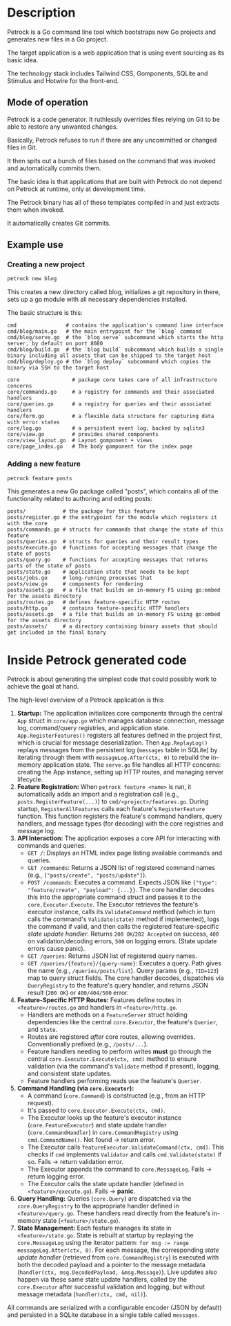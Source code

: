 # Description

Petrock is a Go command line tool which bootstraps new Go projects and generates new files in a Go project.

The target application is a web application that is using event sourcing as its basic idea.

The technology stack includes Tailwind CSS, Gomponents, SQLite and Stimulus and Hotwire for the front-end.

## Mode of operation

Petrock is a code generator. It ruthlessly overrides files relying on Git to be able to restore any unwanted changes.

Basically, Petrock refuses to run if there are any uncommitted or changed files in Git.

It then spits out a bunch of files based on the command that was invoked and automatically commits them.

The basic idea is that applications that are built with Petrock do not depend on Petrock at runtime, only at development time.

The Petrock binary has all of these templates compiled in and just extracts them when invoked.

It automatically creates Git commits.

## Example use

### Creating a new project

```sh
petrock new blog
```

This creates a new directory called blog, initializes a git repository in there, sets up a go module with all necessary dependencies installed.

The basic structure is this:

```
cmd                # contains the application's command line interface
cmd/blog/main.go   # the main entrypoint for the `blog` command
cmd/blog/serve.go  # the `blog serve` subcommand which starts the http server, by default on port 8080
cmd/blog/build.go  # the `blog build` subcommand which builds a single binary including all assets that can be shipped to the target host
cmd/blog/deploy.go # the `blog deploy` subcommand which copies the binary via SSH to the target host

core                 # package core takes care of all infrastructure concerns
core/commands.go     # a registry for commands and their associated handlers
core/queries.go      # a registry for queries and their associated handlers
core/form.go         # a flexible data structure for capturing data with error states
core/log.go          # a persistent event log, backed by sqlite3
core/view.go         # provides shared components
core/view_layout.go  # Layout gomponent + views
core/page_index.go   # The body gomponent for the index page
```

### Adding a new feature

```sh
petrock feature posts
```

This generates a new Go package called "posts", which contains all of the functionality related to authoring and editing posts:

```
posts/            # the package for this feature
posts/register.go # the entrypoint for the module which registers it with the core
posts/commands.go # structs for commands that change the state of this feature
posts/queries.go  # structs for queries and their result types
posts/execute.go  # functions for accepting messages that change the state of posts
posts/query.go    # functions for accepting messages that returns parts of the state of posts
posts/state.go    # application state that needs to be kept
posts/jobs.go     # long-running processes that
posts/view.go     # components for rendering
posts/assets.go   # a file that builds an in-memory FS using go:embed for the assets directory
posts/routes.go   # defines feature-specific HTTP routes
posts/http.go     # contains feature-specific HTTP handlers
posts/assets.go   # a file that builds an in-memory FS using go:embed for the assets directory
posts/assets/     # a directory containing binary assets that should get included in the final binary
```

# Inside Petrock generated code

Petrock is about generating the simplest code that could possibly work to achieve the goal at hand.

The high-level overview of a Petrock application is this:

1.  **Startup:** The application initializes core components through the central `App` struct in `core/app.go` which manages database connection, message log, command/query registries, and application state. `App.RegisterFeatures()` registers all features defined in the project first, which is crucial for message deserialization. Then `App.ReplayLog()` replays messages from the persistent log (`messages` table in SQLite) by iterating through them with `messageLog.After(ctx, 0)` to rebuild the in-memory application state. The `serve.go` file handles all HTTP concerns: creating the App instance, setting up HTTP routes, and managing server lifecycle.
2.  **Feature Registration:** When `petrock feature <name>` is run, it automatically adds an import and a registration call (e.g., `posts.RegisterFeature(...)`) to `cmd/<project>/features.go`. During startup, `RegisterAllFeatures` calls each feature's `RegisterFeature` function. This function registers the feature's command handlers, query handlers, and message types (for decoding) with the core registries and message log.
3.  **API Interaction:** The application exposes a core API for interacting with commands and queries:
    *   `GET /`: Displays an HTML index page listing available commands and queries.
    *   `GET /commands`: Returns a JSON list of registered command names (e.g., `["posts/create", "posts/update"]`).
    *   `POST /commands`: Executes a command. Expects JSON like `{"type": "feature/create", "payload": {...}}`. The core handler decodes this into the appropriate command struct and passes it to the `core.Executor.Execute`. The Executor retrieves the feature's executor instance, calls its `ValidateCommand` method (which in turn calls the command's `Validate(state)` method if implemented), logs the command if valid, and then calls the registered feature-specific *state update handler*. Returns `200 OK`/`202 Accepted` on success, `400` on validation/decoding errors, `500` on logging errors. (State update errors cause panic).
    *   `GET /queries`: Returns JSON list of registered query names.
    *   `GET /queries/{feature}/{query-name}`: Executes a query. Path gives the name (e.g., `/queries/posts/list`). Query params (e.g., `?ID=123`) map to query struct fields. The core handler decodes, dispatches via `QueryRegistry` to the feature's query handler, and returns JSON result (`200 OK`) or `400/404/500` error.
4.  **Feature-Specific HTTP Routes:** Features define routes in `<feature>/routes.go` and handlers in `<feature>/http.go`.
    *   Handlers are methods on a `FeatureServer` struct holding dependencies like the central `core.Executor`, the feature's `Querier`, and `State`.
    *   Routes are registered *after* core routes, allowing overrides. Conventionally prefixed (e.g., `/posts/...`).
    *   Feature handlers needing to perform writes **must** go through the central `core.Executor.Execute(ctx, cmd)` method to ensure validation (via the command's `Validate` method if present), logging, and consistent state updates.
    *   Feature handlers performing reads use the feature's `Querier`.
5.  **Command Handling (via `core.Executor`):**
    *   A command (`core.Command`) is constructed (e.g., from an HTTP request).
    *   It's passed to `core.Executor.Execute(ctx, cmd)`.
    *   The Executor looks up the feature's executor instance (`core.FeatureExecutor`) and state update handler (`core.CommandHandler`) in `core.CommandRegistry` using `cmd.CommandName()`. Not found -> return error.
    *   The Executor calls `featureExecutor.ValidateCommand(ctx, cmd)`. This checks if `cmd` implements `Validator` and calls `cmd.Validate(state)` if so. Fails -> return validation error.
    *   The Executor appends the command to `core.MessageLog`. Fails -> return logging error.
    *   The Executor calls the state update handler (defined in `<feature>/execute.go`). Fails -> **panic**.
6.  **Query Handling:** Queries (`core.Query`) are dispatched via the `core.QueryRegistry` to the appropriate handler defined in `<feature>/query.go`. These handlers read directly from the feature's in-memory state (`<feature>/state.go`).
7.  **State Management:** Each feature manages its state in `<feature>/state.go`. State is rebuilt at startup by replaying the `core.MessageLog` using the iterator pattern: `for msg := range messageLog.After(ctx, 0)`. For each message, the corresponding *state update handler* (retrieved from `core.CommandRegistry`) is executed with both the decoded payload and a pointer to the message metadata (`handler(ctx, msg.DecodedPayload, &msg.Message)`). Live updates also happen via these same state update handlers, called by the `core.Executor` after successful validation and logging, but without message metadata (`handler(ctx, cmd, nil)`).

All commands are serialized with a configurable encoder (JSON by default) and persisted in a SQLite database in a single table called `messages`.
